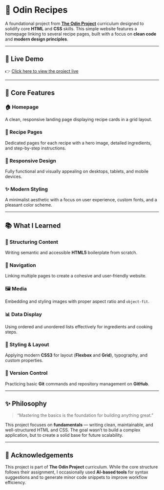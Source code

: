 # 🍳 Odin Recipes

A foundational project from **[The Odin Project](https://www.theodinproject.com/)** curriculum designed to solidify core **HTML** and **CSS** skills.
This simple website features a homepage linking to several recipe pages, built with a focus on **clean code** and **modern design principles**.

---

## 🚀 Live Demo

👉 [Click here to view the project live](https://odin-recipes-olive.vercel.app)

---

## 🎯 Core Features

### 🏠 Homepage

A clean, responsive landing page displaying recipe cards in a grid layout.

### 📖 Recipe Pages

Dedicated pages for each recipe with a hero image, detailed ingredients, and step-by-step instructions.

### 📱 Responsive Design

Fully functional and visually appealing on desktops, tablets, and mobile devices.

### ✨ Modern Styling

A minimalist aesthetic with a focus on user experience, custom fonts, and a pleasant color scheme.

---

## 📚 What I Learned

### 🧱 Structuring Content

Writing semantic and accessible **HTML5** boilerplate from scratch.

### 🔗 Navigation

Linking multiple pages to create a cohesive and user-friendly website.

### 🖼️ Media

Embedding and styling images with proper aspect ratio and `object-fit`.

### 📊 Data Display

Using ordered and unordered lists effectively for ingredients and cooking steps.

### 🎨 Styling & Layout

Applying modern **CSS3** for layout (**Flexbox** and **Grid**), typography, and custom properties.

### 📂 Version Control

Practicing basic **Git** commands and repository management on **GitHub**.

---

## ✨ Philosophy

> “Mastering the basics is the foundation for building anything great.”

This project focuses on **fundamentals** — writing clean, maintainable, and well-structured HTML and CSS.
The goal wasn’t to build a complex application, but to create a solid base for future scalability.

---

## 🙏 Acknowledgements

This project is part of **The Odin Project** curriculum.
While the core structure follows their assignment, I occasionally used **AI-based tools** for syntax suggestions and to generate minor code snippets to improve workflow efficiency.
